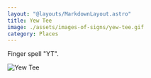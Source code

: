 ```yaml
---
layout: "@layouts/MarkdownLayout.astro"
title: Yew Tee
image: ./assets/images-of-signs/yew-tee.gif
category: Places
---
```


Finger spell "YT".

![Yew Tee](@signs/yew-tee.gif)
